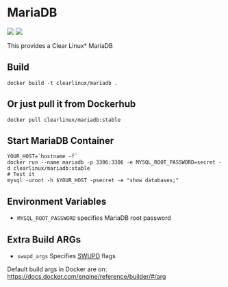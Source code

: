 MariaDB
=======
[![](https://images.microbadger.com/badges/image/clearlinux/mariadb.svg)](http://microbadger.com/images/clearlinux/mariadb "Get your own image badge on microbadger.com")
[![](https://images.microbadger.com/badges/version/clearlinux/mariadb.svg)](http://microbadger.com/images/clearlinux/mariadb "Get your own version badge on microbadger.com")

This provides a Clear Linux* MariaDB

Build
-----
```
docker build -t clearlinux/mariadb .
```

Or just pull it from Dockerhub
---------------------------
```
docker pull clearlinux/mariadb:stable
```

Start MariaDB Container
-----------------------
```
YOUR_HOST=`hostname -f`
docker run --name mariadb -p 3306:3306 -e MYSQL_ROOT_PASSWORD=secret -d clearlinux/mariadb:stable
# Test it
mysql -uroot -h $YOUR_HOST -psecret -e "show databases;"
```

Environment Variables
---------------------
- ``MYSQL_ROOT_PASSWORD`` specifies MariaDB root password

Extra Build ARGs
----------------
- ``swupd_args`` Specifies [SWUPD](https://clearlinux.org/documentation/swupdate_how_to_run_the_updater.html) flags

Default build args in Docker are on: https://docs.docker.com/engine/reference/builder/#/arg
